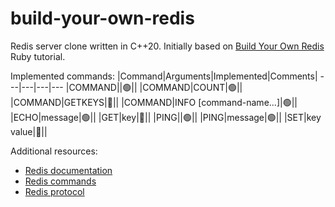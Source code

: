 # build-your-own-redis

Redis server clone written in C++20. Initially based on [Build Your Own Redis](https://rohitpaulk.com/articles/redis-0) Ruby tutorial.

Implemented commands:
|Command|Arguments|Implemented|Comments|
---|---|---|---
|COMMAND||:green_circle:||
|COMMAND|COUNT|:green_circle:||
|COMMAND|GETKEYS|:red_circle:||
|COMMAND|INFO [command-name...]|:green_circle:||
|ECHO|message|:green_circle:||
|GET|key|:red_circle:||
|PING||:green_circle:||
|PING|message|:green_circle:||
|SET|key value|:red_circle:||

Additional resources:
* [Redis documentation](https://redis.io/documentation)
* [Redis commands](https://redis.io/commands)
* [Redis protocol](https://redis.io/topics/protocol)
